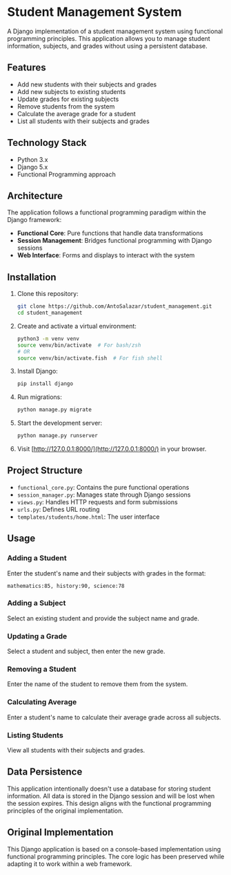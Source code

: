 # Student Management System

A Django implementation of a student management system using functional programming principles. This application allows you to manage student information, subjects, and grades without using a persistent database.

## Features

- Add new students with their subjects and grades
- Add new subjects to existing students
- Update grades for existing subjects
- Remove students from the system
- Calculate the average grade for a student
- List all students with their subjects and grades

## Technology Stack

- Python 3.x
- Django 5.x
- Functional Programming approach

## Architecture

The application follows a functional programming paradigm within the Django framework:

- **Functional Core**: Pure functions that handle data transformations
- **Session Management**: Bridges functional programming with Django sessions
- **Web Interface**: Forms and displays to interact with the system

## Installation

1. Clone this repository:
   ```bash
   git clone https://github.com/AntoSalazar/student_management.git
   cd student_management
   ```

2. Create and activate a virtual environment:
   ```bash
   python3 -m venv venv
   source venv/bin/activate  # For bash/zsh
   # OR
   source venv/bin/activate.fish  # For fish shell
   ```

3. Install Django:
   ```bash
   pip install django
   ```

4. Run migrations:
   ```bash
   python manage.py migrate
   ```

5. Start the development server:
   ```bash
   python manage.py runserver
   ```

6. Visit [http://127.0.0.1:8000/](http://127.0.0.1:8000/) in your browser.

## Project Structure

- `functional_core.py`: Contains the pure functional operations
- `session_manager.py`: Manages state through Django sessions
- `views.py`: Handles HTTP requests and form submissions
- `urls.py`: Defines URL routing
- `templates/students/home.html`: The user interface

## Usage

### Adding a Student

Enter the student's name and their subjects with grades in the format:
```
mathematics:85, history:90, science:78
```

### Adding a Subject

Select an existing student and provide the subject name and grade.

### Updating a Grade

Select a student and subject, then enter the new grade.

### Removing a Student

Enter the name of the student to remove them from the system.

### Calculating Average

Enter a student's name to calculate their average grade across all subjects.

### Listing Students

View all students with their subjects and grades.

## Data Persistence

This application intentionally doesn't use a database for storing student information. All data is stored in the Django session and will be lost when the session expires. This design aligns with the functional programming principles of the original implementation.

## Original Implementation

This Django application is based on a console-based implementation using functional programming principles. The core logic has been preserved while adapting it to work within a web framework.
